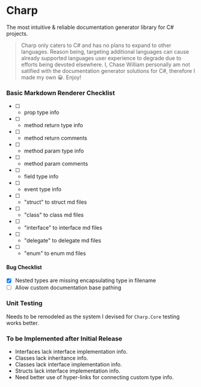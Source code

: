 # Charp

The most intuitive & reliable documentation generator library for C# projects.

> Charp only caters to C# and has no plans to expand to other languages. Reason being, targeting additional languages can cause already supported languages user experience to degrade due to efforts being devoted elsewhere. I, Chase William personally am not satified with the documentation generator solutions for C#, therefore I made my own 😀. Enjoy!

### Basic Markdown Renderer Checklist

- [ ] + prop type info
- [ ] + method return type info
- [ ] + method return comments
- [ ] + method param type info
- [ ] + method param comments
- [ ] + field type info
- [ ] + event type info
- [ ] + "struct" to struct md files
- [ ] + "class" to class md files
- [ ] + "interface" to interface md files
- [ ] + "delegate" to delegate md files
- [ ] + "enum" to enum md files

#### Bug Checklist

- [x] Nested types are missing encapsulating type in filename
- [ ] Allow custom documentation base pathing

### Unit Testing

Needs to be remodeled as the system I devised for `Charp.Core` testing works better.

### To be Implemented after Initial Release

- Interfaces lack interface implementation info.
- Classes lack inheritance info.
- Classes lack interface implementation info.
- Structs lack interface implementation info.
- Need better use of hyper-links for connecting custom type info.